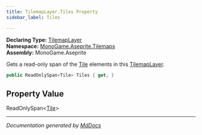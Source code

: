 ```yaml
---
title: TilemapLayer.Tiles Property
sidebar_label: Tiles

---
```


**Declaring Type:** [TilemapLayer](../)  
**Namespace:** [MonoGame.Aseprite.Tilemaps](../../)  
**Assembly:** MonoGame.Aseprite

Gets a read\-only span of the [Tile](../../Tile/) elements in this [TilemapLayer](../).

```csharp
public ReadOnlySpan<Tile> Tiles { get; }
```

## Property Value

ReadOnlySpan\<[Tile](../../Tile/)\>

___

*Documentation generated by [MdDocs](https://github.com/ap0llo/mddocs)*
